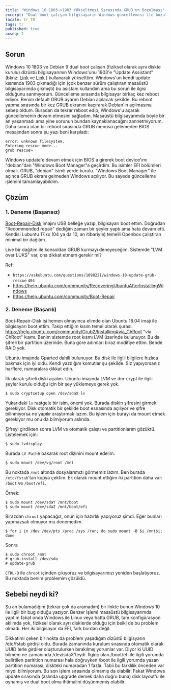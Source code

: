 ```yaml
---
title: "Windows 10 1803->1903 Yükseltmesi Sırasında GRUB'un Bozulması"
excerpt: "Dual boot çalışan bilgisayarın Windows güncellemesi ile bozulan disk düzenini tamir ediyoruz."
locale: tr_TR
tags: tr
published: true
axseq: 2
---
```


## Sorun

Windows 10 1803 ve Debian 9 dual boot çalışan (fiziksel olarak aynı diskte
kurulu) dizüstü bilgisayarımın Windows'unu 1903'e "Update Assistant" (bknz:
[Link](https://www.microsoft.com/tr-tr/software-download/windows10) ve
[Link](https://go.microsoft.com/fwlink/?LinkID=799445) ) kullanarak yükselttim.
Windows'un kendi update kısmında 1903 çıkmadığı için (çok benzer sürüm
çalıştıran masaüstü bilgisayarımda çıkmıştı) bu asistanı kullandım ama bu sorun
ile ilgisi olduğunu sanmıyorum. Güncelleme sırasında bilgisayar birkaç kez
reboot ediyor. Benim default GRUB ayarım Debian açılacak şekilde. Bu reboot
yapma sırasında bir kez GRUB ekranını kaçırarak Debian'ın açılmasına sebep
oldum. Buradan da tekrar reboot edip, Windows'u açarak güncellemenin devam
etmesini sağladım. Masaüstü bilgisayarımda böyle bir an yaşanmadı ama yine
sorunun bundan kaynaklanacağını zannetmiyorum. Daha sonra olan bir reboot
sırasında GRUB menüsü gelemeden BIOS mesajından sonra şu yazı beni karşıladı:

```text
error: unknown filesystem.
Entering rescue mode...
grub rescue>
```

Windows update'e devam etmek için BIOS'a girerek boot device'ımı "debian"dan
"Windows Boot Manager"a geçirdim. Bu isimler EFI bölümleri olmalı. GRUB,
"debian" isimli yerde kurulu. "Windows Boot Manager" ile açınca GRUB ekranı
gelmeden Windows açılıyor. Bu sayede güncelleme işlemini tamamlayabildim.

## Çözüm

### 1. Deneme (Başarısız)

[Boot-Repair-Disk](https://sourceforge.net/p/boot-repair-cd/home/Home/) imajını
USB belleğe yazıp, bilgisayarı boot ettim. Doğrudan "Recommended repair" dediğim
zaman bir şeyler yaptı ama hata devam etti. Kendisi Lubuntu 17.xx (04 ya da 10,
an itibariyle) temelli Openbox çalıştıran minimal bir dağıtım.

Live bir dağıtım ile konsoldan GRUB kurmayı deneyeceğim. Sistemde "LVM over
LUKS" var, ona dikkat etmem gerekir mi?

Ref:

- `https://askubuntu.com/questions/1098221/windows-10-update-grub-rescue` `404`
- <https://help.ubuntu.com/community/RecoveringUbuntuAfterInstallingWindows>
- <https://help.ubuntu.com/community/Boot-Repair>

### 2. Deneme (Başarılı)

Boot-Repair-Disk işi hemen olmayınca elimde olan Ubuntu 18.04 imajı ile
bilgisayarı boot ettim. Takip ettiğim kısım temel olarak şurası:
<https://help.ubuntu.com/community/Grub2/Installing#via_ChRoot>
"via ChRoot" kısmı. Benim sistemde root kısmı LVM üzerinde bulunuyor. Bu da
şifreli bir partition üzerinde. Buna göre adımları biraz modifiye ettim. Bende
RAID yok.

Ubuntu imajında Gparted dahili bulunuyor. Bu disk ile ilgili bilgilere hızlıca
bakmak için iyi oldu. Kendi yazdığım komutlar şu şekilde. Siz yapıyorsanız
harflere, numaralara dikkat edin.

İlk olarak şifreli diski açalım. Ubuntu imajında LVM ve dm-crypt ile ilgili
şeyler kurulu olduğu için bir şey yüklemeye gerek yok.

```shell
$ sudo cryptsetup open /dev/sdaX lv
```

Yukarıdaki `lv` rastgele bir isim, önemi yok. Burada diskin şifresini girmek
gerekiyor. Disk otomatik bir şekilde boot esnasında açılıyor ve şifre
bilinmiyorsa ne yapılır araştırmak lazım. Bu işlem için burayı da mount etmek
gerekiyor mu onu da bilmiyorum aslında.

Şifreyi girdikten sonra LVM vs otomatik çalıştı ve partitionlarım gözüktü.
Listelemek için:

```shell
$ sudo lvdisplay
```

Burada `LV Path`e bakarak root dizinini mount edelim.

```shell
$ sudo mount /dev/vg/root /mnt
```

Bu noktada `/mnt` altında dosyalarımızı görmemiz lazım. Ben burada
`/etc/fstab`'tan kopya çektim. Ek olarak mount ettiğim iki partition daha var:
`/boot` ve `/boot/efi`.

Örnek:

```shell
$ sudo mount /dev/sdaY /mnt/boot
$ sudo mount /dev/sdaZ /mnt/boot/efi
```

Birazdan `chroot` yapacağız, onun için hazırlık yapıyoruz şimdi. Eğer bunları
yapmazsak olmuyor mu denemedim.

```shell
$ for i in /dev /dev/pts /proc /sys /run; do sudo mount -B $i /mnt$i; done
```

Sonra

```shell
$ sudo chroot /mnt
# grub-install /dev/sda
# update-grub
```

`CTRL-D` ile `chroot` içinden çıkıyoruz ve bilgisayarımızı yeniden başlatıyoruz.
Bu noktada benim problemim çözüldü.

## Sebebi neydi ki?

Şu an bulamadığım (tekrar çok da aramadım) bir linkte bunun Windows 10 ile
ilgili bir bug olduğu yazıyor. Benzer işlemi masaüstü bilgisayarımda yaptım
fakat onda Windows ile Linux veya hatta GRUB, tam konfigürasyon aklımda yok,
fiziksel olarak ayrı disklerde olduğu için belki de bu problem olmadı. Her iki
bilgisayar da EFI, fark burdan değil.

Dikkatimi çeken bir nokta da problem yaşadığım dizüstü bilgisyarın /etc/fstab
girdisi oldu. Burada zamanında kurulum sırasında otomatik olarak UUID'lerle
girdiler oluşturulurken bırakılmış yorumlar var. Diyor ki UUID bilmem ne
zamanında /dev/sdaX'teydi. İlginç olan /boot/efi ile ilgili yorumda belirtilen
paritition numarası hala doğruyken /boot ile ilgili yorumda yazan partition
numarası, diskteki numaradan 1 fazla. Tabii bu farklılık önceden var mıydı
bilmiyorum. Bu son işlem sırasında olmamış da olabilir. Fakat Windows update
sırasında (aslında upgrade demek daha doğru buna) disk layout'u ile oynamış ve
dual boot olma ihtimalini düşünmemiş olabilir.
